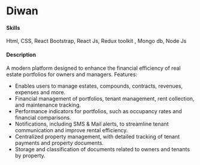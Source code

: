 # Diwan
<h4>Skills</h4>
Html, CSS, React Bootstrap, React Js, Redux toolkit , Mongo db, Node Js

<h4>Description</h4>
A modern platform designed to enhance the financial efficiency of real estate portfolios for owners and
managers.
Features:
<ul>
  <li>Enables users to manage estates, compounds, contracts, revenues, expenses and more.</li>
  <li>Financial management of portfolios, tenant management, rent collection, and maintenance tracking.
</li>
  <li>Performance indicators for portfolios, such as occupancy rates and financial comparisons.
</li>
  <li>Notifications, including SMS & Mail alerts, to streamline tenant communication and improve rental efficiency.
</li>
  <li>Centralized property management, with detailed tracking of tenant payments and property documents.
</li>
  <li>Storage and classification of documents related to owners and tenants by property.
</li>
</ul>
